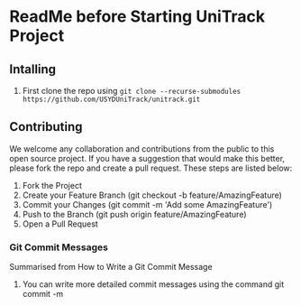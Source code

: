 # ReadMe before Starting UniTrack Project

## Intalling

1. First clone the repo using `git clone --recurse-submodules https://github.com/USYDUniTrack/unitrack.git`

## Contributing

We welcome any collaboration and contributions from the public to this open source project. If you have a suggestion that would make this better, please fork the repo and create a pull request. These steps are listed below:

1. Fork the Project
2. Create your Feature Branch (git checkout -b feature/AmazingFeature)
3. Commit your Changes (git commit -m 'Add some AmazingFeature')
4. Push to the Branch (git push origin feature/AmazingFeature)
5. Open a Pull Request

### Git Commit Messages

Summarised from How to Write a Git Commit Message

1. You can write more detailed commit messages using the command git commit -m <title> -m <description>. However, most commits should be short and concise (see this guy's commit history for inspiration). General rule of thumb is to limit subject lines and/or single-line commits to 50 characters.
2. Capitalise the subject line.
3. Do not end the subject line with a full stop.
4. Use the "imperative mood" in the subject line (written as if you're giving a command). e.g. Merge branch 'myfeature', Remove deprecated methods, Update getting started documentation and NOT Changing behavior of urls() function.


## Members and Contact
- Parth Barghava
- Devanshi Mirchanda
- Jenny Maria Tan
- Udit Samant

- Antriksh Dhand
